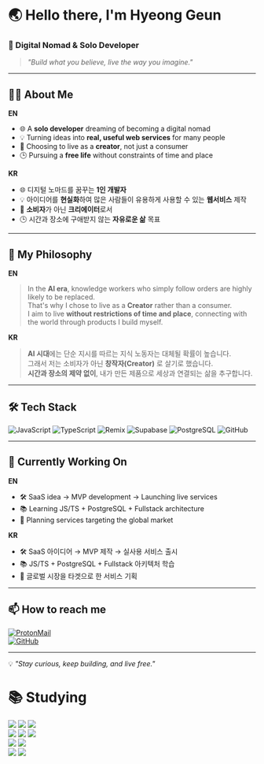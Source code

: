 # 🌏 Hello there, I'm Hyeong Geun  

### 🚀 Digital Nomad & Solo Developer  
> *"Build what you believe, live the way you imagine."*

---

## 🧑‍💻 About Me
**EN**
- 🌐 A **solo developer** dreaming of becoming a digital nomad  
- 💡 Turning ideas into **real, useful web services** for many people  
- 🎯 Choosing to live as a **creator**, not just a consumer  
- 🕒 Pursuing a **free life** without constraints of time and place
  
**KR**
- 🌐 디지털 노마드를 꿈꾸는 **1인 개발자**
- 💡 아이디어를 **현실화**하여 많은 사람들이 유용하게 사용할 수 있는 **웹서비스** 제작
- 🎯 **소비자**가 아닌 **크리에이터**로서  
- 🕒 시간과 장소에 구애받지 않는 **자유로운 삶** 목표


---

## 💭 My Philosophy
**EN**
> In the **AI era**, knowledge workers who simply follow orders are highly likely to be replaced.  
> That's why I chose to live as a **Creator** rather than a consumer.  
> I aim to live **without restrictions of time and place**, connecting with the world through products I build myself.

**KR**
> **AI 시대**에는 단순 지시를 따르는 지식 노동자는 대체될 확률이 높습니다.  
> 그래서 저는 소비자가 아닌 **창작자(Creator)** 로 살기로 했습니다.  
> **시간과 장소의 제약 없이**, 내가 만든 제품으로 세상과 연결되는 삶을 추구합니다.

---

## 🛠 Tech Stack  
![JavaScript](https://img.shields.io/badge/JavaScript-ES6+-yellow?logo=javascript)
![TypeScript](https://img.shields.io/badge/TypeScript-4.x-blue?logo=typescript)
![Remix](https://img.shields.io/badge/Remix-Framework-black?logo=remix)
![Supabase](https://img.shields.io/badge/Supabase-Backend-green?logo=supabase)
![PostgreSQL](https://img.shields.io/badge/PostgreSQL-DB-blue?logo=postgresql)
![GitHub](https://img.shields.io/badge/GitHub-Profile-black?logo=github)

---

## 🌱 Currently Working On
**EN**
- 🛠 SaaS idea → MVP development → Launching live services  
- 📚 Learning JS/TS + PostgreSQL + Fullstack architecture  
- 🧭 Planning services targeting the global market

**KR**
- 🛠 SaaS 아이디어 → MVP 제작 → 실사용 서비스 출시
- 📚 JS/TS + PostgreSQL + Fullstack 아키텍처 학습
- 🧭 글로벌 시장을 타겟으로 한 서비스 기획

---

## 📫 How to reach me
[![ProtonMail](https://img.shields.io/badge/Email-hgkim7.dev%40proton.me-purple?logo=protonmail)](mailto:hgkim7.dev@proton.me)  
[![GitHub](https://img.shields.io/badge/GitHub-hgkim7-black?logo=github)](https://github.com/hgkim7)

---

💡 *"Stay curious, keep building, and live free."*



<div><h1>📚 Studying </h1></div>

<div align=left> 
  
  <img src="https://img.shields.io/badge/html5-E34F26?style=for-the-badge&logo=html5&logoColor=white"> 
  <img src="https://img.shields.io/badge/css-1572B6?style=for-the-badge&logo=css3&logoColor=white"> 
  <img src="https://img.shields.io/badge/javascript-F7DF1E?style=for-the-badge&logo=javascript&logoColor=black"> 
  <br>
  
  <img src="https://img.shields.io/badge/Typescrips-3178C6?style=for-the-badge&logo=Typescript&logoColor=white"> 
  <img src="https://img.shields.io/badge/react-61DAFB?style=for-the-badge&logo=react&logoColor=black"> 
  <img src="https://img.shields.io/badge/Remix-000000?style=for-the-badge&logo=Remix&logoColor=white"> 
  <br>
  
  <img src="https://img.shields.io/badge/Tailwind css-1572B6?style=for-the-badge&logo=Tailwindcss&logoColor=white">
  <img src="https://img.shields.io/badge/postgreSQL-4169E1?style=for-the-badge&logo=postgreSQL&logoColor=white"> 
  <!--<img src="https://img.shields.io/badge/node.js-339933?style=for-the-badge&logo=Node.js&logoColor=white">
  <br>-->
  <br>
  
  <img src="https://img.shields.io/badge/python-3776AB?style=for-the-badge&logo=python&logoColor=white"> 
  <img src="https://img.shields.io/badge/django-092E20?style=for-the-badge&logo=django&logoColor=white">
<!--<img src="https://img.shields.io/badge/flask-000000?style=for-the-badge&logo=flask&logoColor=white">-->
  <br>


  <!--<img src="https://img.shields.io/badge/Vercel-000000?style=for-the-badge&logo=Vercel&logoColor=white">
  <img src="https://img.shields.io/badge/supabase-3FCF8E?style=for-the-badge&logo=supabase&logoColor=white">
  <br>-->

  <!--<img src="https://img.shields.io/badge/github-181717?style=for-the-badge&logo=github&logoColor=white">
  <img src="https://img.shields.io/badge/git-F05032?style=for-the-badge&logo=git&logoColor=white">
  <br>-->
</div>

